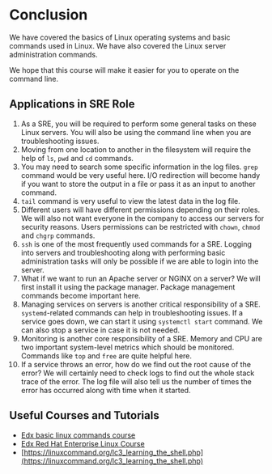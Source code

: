 # Conclusion

We have covered the basics of Linux operating systems and basic commands used in Linux.
We have also covered the Linux server administration commands.

We hope that this course will make it easier for you to operate on the command line.

## Applications in SRE Role

1. As a SRE, you will be required to perform some general tasks on these Linux servers. You will also be using the command line when you are troubleshooting issues.
2. Moving from one location to another in the filesystem will require the help of `ls`, `pwd` and `cd` commands.
3. You may need to search some specific information in the log files. `grep` command would be very useful here. I/O redirection will become handy if you want to store the output in a file or pass it as an input to another command.
4. `tail` command is very useful to view the latest data in the log file.
5. Different users will have different permissions depending on their roles. We will also not want everyone in the company to access our servers for security reasons. Users permissions can be restricted with `chown`, `chmod` and `chgrp` commands.
6. `ssh` is one of the most frequently used commands for a SRE. Logging into servers and troubleshooting along with performing basic administration tasks will only be possible if we are able to login into the server.
7. What if we want to run an Apache server or NGINX on a server? We will first install it using the package manager. Package management commands become important here.
8. Managing services on servers is another critical responsibility of a SRE. `systemd`-related commands can help in troubleshooting issues. If a service goes down, we can start it using `systemctl start` command. We can also stop a service in case it is not needed.
9. Monitoring is another core responsibility of a SRE. Memory and CPU are two important system-level metrics which should be monitored. Commands like `top` and `free` are quite helpful here.
10. If a service throws an error, how do we find out the root cause of the error? We will certainly need to check logs to find out the whole stack trace of the error. The log file will also tell us the number of times the error has occurred along with time when it started.

## Useful Courses and Tutorials

* [Edx basic linux commands course](https://courses.edx.org/courses/course-v1:LinuxFoundationX+LFS101x+1T2020/course/)
* [Edx Red Hat Enterprise Linux Course](https://courses.edx.org/courses/course-v1:RedHat+RH066x+2T2017/course/)
* [https://linuxcommand.org/lc3_learning_the_shell.php](https://linuxcommand.org/lc3_learning_the_shell.php)
